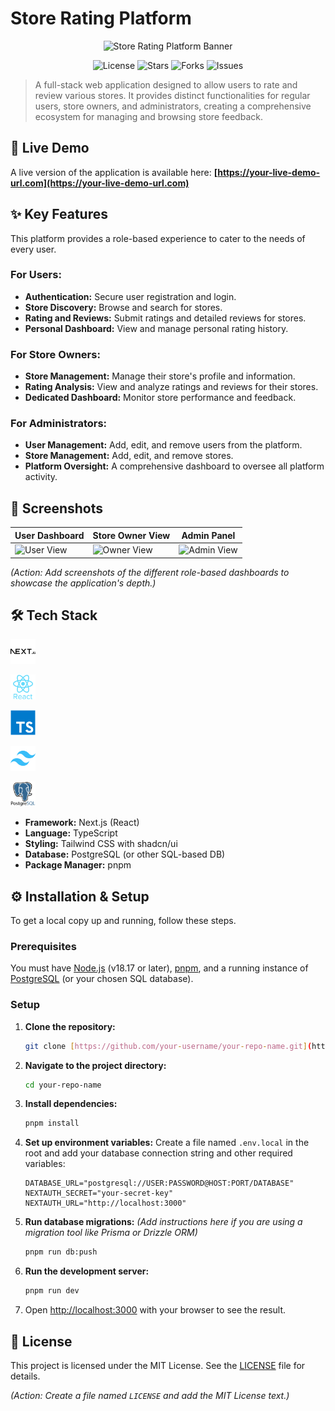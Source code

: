 # Store Rating Platform

<p align="center">
  <img src="path/to/your/store-rating-banner.png" alt="Store Rating Platform Banner" width="800">
</p>

<p align="center">
  <img src="https://img.shields.io/github/license/rudraprasad69/Store-Rating-Platform" alt="License">
  <img src="https://img.shields.io/github/stars/rudraprasad69/Store-Rating-Platform" alt="Stars">
  <img src="https://img.shields.io/github/forks/rudraprasad69/Store-Rating-Platform" alt="Forks">
  <img src="https://img.shields.io/github/issues/rudraprasad69/Store-Rating-Platform" alt="Issues">
</p>

> A full-stack web application designed to allow users to rate and review various stores. It provides distinct functionalities for regular users, store owners, and administrators, creating a comprehensive ecosystem for managing and browsing store feedback.

## 🚀 Live Demo

A live version of the application is available here:
**[https://your-live-demo-url.com](https://your-live-demo-url.com)**

## ✨ Key Features

This platform provides a role-based experience to cater to the needs of every user.

### For Users:
-   **Authentication:** Secure user registration and login.
-   **Store Discovery:** Browse and search for stores.
-   **Rating and Reviews:** Submit ratings and detailed reviews for stores.
-   **Personal Dashboard:** View and manage personal rating history.

### For Store Owners:
-   **Store Management:** Manage their store's profile and information.
-   **Rating Analysis:** View and analyze ratings and reviews for their stores.
-   **Dedicated Dashboard:** Monitor store performance and feedback.

### For Administrators:
-   **User Management:** Add, edit, and remove users from the platform.
-   **Store Management:** Add, edit, and remove stores.
-   **Platform Oversight:** A comprehensive dashboard to oversee all platform activity.

## 📸 Screenshots

| User Dashboard                                | Store Owner View                               | Admin Panel                                   |
| --------------------------------------------- | ---------------------------------------------- | --------------------------------------------- |
| ![User View](path/to/user_screenshot.png) | ![Owner View](path/to/owner_screenshot.png) | ![Admin View](path/to/admin_screenshot.png) |

*(Action: Add screenshots of the different role-based dashboards to showcase the application's depth.)*

## 🛠️ Tech Stack

<p align="left">
  
  <a href="https://nextjs.org/" target="_blank" rel="noreferrer"> <img src="https://raw.githubusercontent.com/devicons/devicon/master/icons/nextjs/nextjs-original-wordmark.svg" alt="nextjs" width="40" height="40"/> </a>
  
  <a href="https://reactjs.org/" target="_blank" rel="noreferrer"> <img src="https://raw.githubusercontent.com/devicons/devicon/master/icons/react/react-original-wordmark.svg" alt="react" width="40" height="40"/> </a>
  
  <a href="https://www.typescriptlang.org/" target="_blank" rel="noreferrer"> <img src="https://raw.githubusercontent.com/devicons/devicon/master/icons/typescript/typescript-original.svg" alt="typescript" width="40" height="40"/> </a>
  
  <a href="https://tailwindcss.com/" target="_blank" rel="noreferrer"> <img src="https://raw.githubusercontent.com/devicons/devicon/master/icons/tailwindcss/tailwindcss-plain.svg" alt="tailwindcss" width="40" height="40"/> </a>
  
  <a href="https://www.postgresql.org" target="_blank" rel="noreferrer"> <img src="https://raw.githubusercontent.com/devicons/devicon/master/icons/postgresql/postgresql-original-wordmark.svg" alt="postgresql" width="40" height="40"/> </a>
</p>

-   **Framework:** Next.js (React)
-   **Language:** TypeScript
-   **Styling:** Tailwind CSS with shadcn/ui
-   **Database:** PostgreSQL (or other SQL-based DB)
-   **Package Manager:** pnpm

## ⚙️ Installation & Setup

To get a local copy up and running, follow these steps.

### Prerequisites

You must have [Node.js](https://nodejs.org/en/) (v18.17 or later), [pnpm](https://pnpm.io/installation), and a running instance of [PostgreSQL](https://www.postgresql.org/download/) (or your chosen SQL database).

### Setup

1.  **Clone the repository:**
    ```bash
    git clone [https://github.com/your-username/your-repo-name.git](https://github.com/your-username/your-repo-name.git)
    ```

2.  **Navigate to the project directory:**
    ```bash
    cd your-repo-name
    ```

3.  **Install dependencies:**
    ```bash
    pnpm install
    ```

4.  **Set up environment variables:**
    Create a file named `.env.local` in the root and add your database connection string and other required variables:
    ```
    DATABASE_URL="postgresql://USER:PASSWORD@HOST:PORT/DATABASE"
    NEXTAUTH_SECRET="your-secret-key"
    NEXTAUTH_URL="http://localhost:3000"
    ```

5.  **Run database migrations:**
    *(Add instructions here if you are using a migration tool like Prisma or Drizzle ORM)*
    ```bash
    pnpm run db:push 
    ```

6.  **Run the development server:**
    ```bash
    pnpm run dev
    ```

7.  Open [http://localhost:3000](http://localhost:3000) with your browser to see the result.

## 📝 License

This project is licensed under the MIT License. See the [LICENSE](LICENSE) file for details.

*(Action: Create a file named `LICENSE` and add the MIT License text.)*
